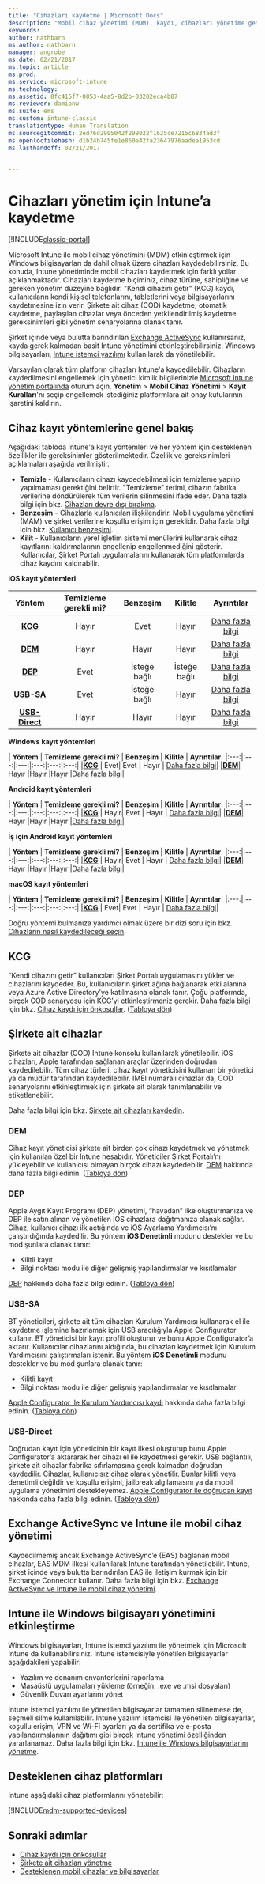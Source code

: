```yaml
---
title: "Cihazları kaydetme | Microsoft Docs"
description: "Mobil cihaz yönetimi (MDM), kaydı, cihazları yönetime getirmek ve kaynaklara erişim izni vermek için kullanır."
keywords: 
author: nathbarn
ms.author: nathbarn
manager: angrobe
ms.date: 02/21/2017
ms.topic: article
ms.prod: 
ms.service: microsoft-intune
ms.technology: 
ms.assetid: 8fc415f7-0053-4aa5-8d2b-03202eca4b87
ms.reviewer: damionw
ms.suite: ems
ms.custom: intune-classic
translationtype: Human Translation
ms.sourcegitcommit: 2ed76d2905042f299022f1625ce7215c6834ad3f
ms.openlocfilehash: d1b24b745fe1e860e42fa23647976aadea1953cd
ms.lasthandoff: 02/21/2017


---
```


# <a name="enroll-devices-for-management-in-intune"></a>Cihazları yönetim için Intune’a kaydetme

[!INCLUDE[classic-portal](../includes/classic-portal.md)]

Microsoft Intune ile mobil cihaz yönetimini (MDM) etkinleştirmek için Windows bilgisayarları da dahil olmak üzere cihazları kaydedebilirsiniz. Bu konuda, Intune yönetiminde mobil cihazları kaydetmek için farklı yollar açıklanmaktadır. Cihazları kaydetme biçiminiz, cihaz türüne, sahipliğine ve gereken yönetim düzeyine bağlıdır. "Kendi cihazını getir" (KCG) kaydı, kullanıcıların kendi kişisel telefonlarını, tabletlerini veya bilgisayarlarını kaydetmesine izin verir. Şirkete ait cihaz (COD) kaydetme; otomatik kaydetme, paylaşılan cihazlar veya önceden yetkilendirilmiş kaydetme gereksinimleri gibi yönetim senaryolarına olanak tanır.

Şirket içinde veya bulutta barındırılan [Exchange ActiveSync](#mobile-device-management-with-exchange-activesync-and-intune) kullanırsanız, kayda gerek kalmadan basit Intune yönetimini etkinleştirebilirsiniz. Windows bilgisayarları, [Intune istemci yazılımı](#manage-windows-pcs-with-intune) kullanılarak da yönetilebilir.

Varsayılan olarak tüm platform cihazları Intune'a kaydedilebilir. Cihazların kaydedilmesini engellemek için yönetici kimlik bilgilerinizle [Microsoft Intune yönetim portalında](http://manage.microsoft.com) oturum açın. **Yönetim** > **Mobil Cihaz Yönetimi** > **Kayıt Kuralları**'nı seçip engellemek istediğiniz platformlara ait onay kutularının işaretini kaldırın.

## <a name="overview-of-device-enrollment-methods"></a>Cihaz kayıt yöntemlerine genel bakış

Aşağıdaki tabloda Intune'a kayıt yöntemleri ve her yöntem için desteklenen özellikler ile gereksinimler gösterilmektedir. Özellik ve gereksinimleri açıklamaları aşağıda verilmiştir.

- **Temizle** - Kullanıcıların cihazı kaydedebilmesi için temizleme yapılıp yapılmaması gerektiğini belirtir. "Temizleme" terimi, cihazın fabrika verilerine döndürülerek tüm verilerin silinmesini ifade eder. Daha fazla bilgi için bkz. [Cihazları devre dışı bırakma](retire-devices-from-microsoft-intune-management.md).
- **Benzeşim** - Cihazlarla kullanıcıları ilişkilendirir. Mobil uygulama yönetimi (MAM) ve şirket verilerine koşullu erişim için gereklidir. Daha fazla bilgi için bkz. [Kullanıcı benzeşimi](enroll-corporate-owned-ios-devices-in-microsoft-intune.md#use-the-company-portal-on-dep-enrolled-or-apple-configurator-enrolled-devices).
- **Kilit** - Kullanıcıların yerel işletim sistemi menülerini kullanarak cihaz kayıtlarını kaldırmalarının engellenip engellenmediğini gösterir. Kullanıcılar, Şirket Portalı uygulamalarını kullanarak tüm platformlarda cihaz kaydını kaldırabilir. 

**iOS kayıt yöntemleri**

| **Yöntem** |    **Temizleme gerekli mi?** |    **Benzeşim**    |    **Kilitle** | **Ayrıntılar** |
|:---:|:---:|:---:|:---:|:---:|
|**[KCG](#byod)** | Hayır|    Evet |    Hayır | [Daha fazla bilgi](prerequisites-for-enrollment.md)|
|**[DEM](#dem)**|    Hayır |Hayır |Hayır    | [Daha fazla bilgi](enroll-corporate-owned-devices-with-the-device-enrollment-manager-in-microsoft-intune.md)|
|**[DEP](#dep)**|    Evet |    İsteğe bağlı |    İsteğe bağlı|[Daha fazla bilgi](ios-device-enrollment-program-in-microsoft-intune.md)|
|**[USB-SA](#usb-sa)**|    Evet |    İsteğe bağlı |    Hayır| [Daha fazla bilgi](ios-setup-assistant-enrollment-in-microsoft-intune.md)|
|**[USB-Direct](#usb-direct)**|    Hayır |    Hayır    | Hayır|[Daha fazla bilgi](ios-direct-enrollment-in-microsoft-intune.md)|

**Windows kayıt yöntemleri**

| **Yöntem** |    **Temizleme gerekli mi?** |    **Benzeşim**    |    **Kilitle** | **Ayrıntılar**|
|:---:|:---:|:---:|:---:|:---:|:---:|
|**[KCG](#byod)** | Evet|    Evet |    Hayır | [Daha fazla bilgi](prerequisites-for-enrollment.md)|
|**[DEM](#dem)**|    Hayır |Hayır |Hayır    |[Daha fazla bilgi](enroll-corporate-owned-devices-with-the-device-enrollment-manager-in-microsoft-intune.md)|

**Android kayıt yöntemleri**

| **Yöntem** |    **Temizleme gerekli mi?** |    **Benzeşim**    |    **Kilitle** | **Ayrıntılar**|
|:---:|:---:|:---:|:---:|:---:|:---:|
|**[KCG](#byod)** | Hayır|    Evet |    Hayır | [Daha fazla bilgi](prerequisites-for-enrollment.md)|
|**[DEM](#dem)**|    Hayır |Hayır |Hayır    |[Daha fazla bilgi](enroll-corporate-owned-devices-with-the-device-enrollment-manager-in-microsoft-intune.md)|

**İş için Android kayıt yöntemleri**

| **Yöntem** |    **Temizleme gerekli mi?** |    **Benzeşim**    |    **Kilitle** | **Ayrıntılar**|
|:---:|:---:|:---:|:---:|:---:|:---:|
|**[KCG](#byod)** | Hayır|    Evet |    Hayır | [Daha fazla bilgi](prerequisites-for-enrollment.md)|
|**[DEM](#dem)**|    Hayır |Hayır |Hayır    |[Daha fazla bilgi](enroll-corporate-owned-devices-with-the-device-enrollment-manager-in-microsoft-intune.md)|

**macOS kayıt yöntemleri**

| **Yöntem** |    **Temizleme gerekli mi?** |    **Benzeşim**    |    **Kilitle** | **Ayrıntılar**|
|:---:|:---:|:---:|:---:|:---:|:---:|
|**[KCG](#byod)** | Evet|    Evet |    Hayır | [Daha fazla bilgi](prerequisites-for-enrollment.md)|


Doğru yöntemi bulmanıza yardımcı olmak üzere bir dizi soru için bkz. [Cihazların nasıl kaydedileceği seçin](/intune/get-started/choose-how-to-enroll-devices1).

## <a name="byod"></a>KCG
“Kendi cihazını getir” kullanıcıları Şirket Portalı uygulamasını yükler ve cihazlarını kaydeder. Bu, kullanıcıların şirket ağına bağlanarak etki alanına veya Azure Active Directory’ye katılmasına olanak tanır. Çoğu platformda, birçok COD senaryosu için KCG’yi etkinleştirmeniz gerekir. Daha fazla bilgi için bkz. [Cihaz kaydı için önkoşullar](prerequisites-for-enrollment.md). ([Tabloya dön](#overview-of-device-enrollment-methods))

## <a name="corporate-owned-devices"></a>Şirkete ait cihazlar
Şirkete ait cihazlar (COD) Intune konsolu kullanılarak yönetilebilir. iOS cihazları, Apple tarafından sağlanan araçlar üzerinden doğrudan kaydedilebilir. Tüm cihaz türleri, cihaz kayıt yöneticisini kullanan bir yönetici ya da müdür tarafından kaydedilebilir. IMEI numaralı cihazlar da, COD senaryolarını etkinleştirmek için şirkete ait olarak tanımlanabilir ve etiketlenebilir.

Daha fazla bilgi için bkz. [Şirkete ait cihazları kaydedin](manage-corporate-owned-devices.md).

### <a name="dem"></a>DEM
Cihaz kayıt yöneticisi şirkete ait birden çok cihazı kaydetmek ve yönetmek için kullanılan özel bir Intune hesabıdır. Yöneticiler Şirket Portalı’nı yükleyebilir ve kullanıcısı olmayan birçok cihazı kaydedebilir. [DEM](enroll-corporate-owned-devices-with-the-device-enrollment-manager-in-microsoft-intune.md) hakkında daha fazla bilgi edinin. ([Tabloya dön](#overview-of-device-enrollment-methods))

### <a name="dep"></a>DEP
Apple Aygıt Kayıt Programı (DEP) yönetimi, “havadan” ilke oluşturmanıza ve DEP ile satın alınan ve yönetilen iOS cihazlara dağıtmanıza olanak sağlar. Cihaz, kullanıcı cihazı ilk açtığında ve iOS Ayarlama Yardımcısı’nı çalıştırdığında kaydedilir. Bu yöntem **iOS Denetimli** modunu destekler ve bu mod şunlara olanak tanır:
  -    Kilitli kayıt
  -    Bilgi noktası modu ile diğer gelişmiş yapılandırmalar ve kısıtlamalar

[DEP](ios-device-enrollment-program-in-microsoft-intune.md) hakkında daha fazla bilgi edinin. ([Tabloya dön](#overview-of-device-enrollment-methods))

### <a name="usb-sa"></a>USB-SA
BT yöneticileri, şirkete ait tüm cihazları Kurulum Yardımcısı kullanarak el ile kaydetme işlemine hazırlamak için USB aracılığıyla Apple Configurator kullanır. BT yöneticisi bir kayıt profili oluşturur ve bunu Apple Configurator’a aktarır. Kullanıcılar cihazlarını aldığında, bu cihazları kaydetmek için Kurulum Yardımcısını çalıştırmaları istenir. Bu yöntem **iOS Denetimli** modunu destekler ve bu mod şunlara olanak tanır:
  -    Kilitli kayıt
  -    Bilgi noktası modu ile diğer gelişmiş yapılandırmalar ve kısıtlamalar

[Apple Configurator ile Kurulum Yardımcısı kaydı](ios-setup-assistant-enrollment-in-microsoft-intune.md) hakkında daha fazla bilgi edinin. ([Tabloya dön](#overview-of-device-enrollment-methods))

### <a name="usb-direct"></a>USB-Direct
Doğrudan kayıt için yöneticinin bir kayıt ilkesi oluşturup bunu Apple Configurator’a aktararak her cihazı el ile kaydetmesi gerekir. USB bağlantılı, şirkete ait cihazlar fabrika sıfırlamasına gerek kalmadan doğrudan kaydedilir. Cihazlar, kullanıcısız cihaz olarak yönetilir. Bunlar kilitli veya denetimli değildir ve koşullu erişimi, jailbreak algılamasını ya da mobil uygulama yönetimini destekleyemez.  [Apple Configurator ile doğrudan kayıt](ios-direct-enrollment-in-microsoft-intune.md) hakkında daha fazla bilgi edinin. ([Tabloya dön](#overview-of-device-enrollment-methods))

## <a name="mobile-device-management-with-exchange-activesync-and-intune"></a>Exchange ActiveSync ve Intune ile mobil cihaz yönetimi
Kaydedilmemiş ancak Exchange ActiveSync’e (EAS) bağlanan mobil cihazlar, EAS MDM ilkesi kullanılarak Intune tarafından yönetilebilir. Intune, şirket içinde veya bulutta barındırılan EAS ile iletişim kurmak için bir Exchange Connector kullanır. Daha fazla bilgi için bkz. [Exchange ActiveSync ve Intune ile mobil cihaz yönetimi](mobile-device-management-with-exchange-activesync-and-microsoft-intune.md).


## <a name="windows-pc-management-with-intune"></a>Intune ile Windows bilgisayarı yönetimini etkinleştirme  
Windows bilgisayarları, Intune istemci yazılımı ile yönetmek için Microsoft Intune da kullanabilirsiniz. Intune istemcisiyle yönetilen bilgisayarlar aşağıdakileri yapabilir:

 - Yazılım ve donanım envanterlerini raporlama
 - Masaüstü uygulamaları yükleme (örneğin, .exe ve .msi dosyaları)
 - Güvenlik Duvarı ayarlarını yönet

Intune istemci yazılımı ile yönetilen bilgisayarlar tamamen silinemese de, seçmeli silme kullanılabilir. Intune yazılım istemcisi ile yönetilen bilgisayarlar, koşullu erişim, VPN ve Wi-Fi ayarları ya da sertifika ve e-posta yapılandırmalarının dağıtımı gibi birçok Intune yönetimi özelliğinden yararlanamaz. Daha fazla bilgi için bkz. [Intune ile Windows bilgisayarlarını yönetme](manage-windows-pcs-with-microsoft-intune.md).

## <a name="supported-device-platforms"></a>Desteklenen cihaz platformları

Intune aşağıdaki cihaz platformlarını yönetebilir:

[!INCLUDE[mdm-supported-devices](../includes/mdm-supported-devices.md)]

## <a name="next-steps"></a>Sonraki adımlar
- [Cihaz kaydı için önkoşullar](prerequisites-for-enrollment.md)
- [Şirkete ait cihazları yönetme](manage-corporate-owned-devices.md)
- [Desteklenen mobil cihazlar ve bilgisayarlar](../get-started/supported-mobile-devices-and-computers.md)

